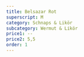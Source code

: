 ```yaml
---
title: Belsazar Rot
superscript: M
category: Schnaps & Likör
subcategory: Wermut & Likör
price1: --
price2: 5,5
order: 1
---
```

